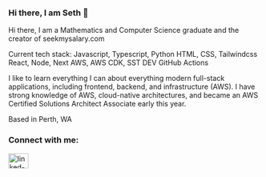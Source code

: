 ### Hi there, I am Seth 👋

Hi there, I am a Mathematics and Computer Science graduate and the creator of seekmysalary.com

Current tech stack:
Javascript, Typescript, Python 
HTML, CSS, Tailwindcss
React, Node, Next
AWS, AWS CDK, SST DEV 
GitHub Actions

I like to learn everything I can about everything modern full-stack applications, including frontend, backend, and infrastructure (AWS). I have strong knowledge of AWS, cloud-native architectures, and became an AWS Certified Solutions Architect Associate early this year.

Based in Perth, WA

<h3 align="left"> Connect with me: </h3>
<p align="left">
<a href="https://linkedin.com/in/seth-matthews/" target="blank"><img align="center" src="https://raw.githubusercontent.com/rahuldkjain/github-profile-readme-generator/master/src/images/icons/Social/linked-in-alt.svg" alt="linked-in-logo" height="30" width="40" /></a>
</p>

<!--
**SethMatthews/SethMatthews** is a ✨ _special_ ✨ repository because its `README.md` (this file) appears on your GitHub profile.

Here are some ideas to get you started:

- 🔭 I’m currently working on ...
- 🌱 I’m currently learning ...
- 👯 I’m looking to collaborate on ...
- 🤔 I’m looking for help with ...
- 💬 Ask me about ...
- 📫 How to reach me: ...
- 😄 Pronouns: ...
- ⚡ Fun fact: ...
-->
